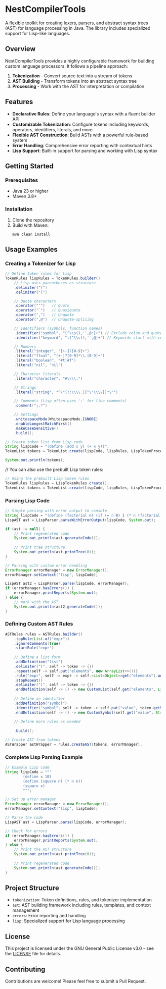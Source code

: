 # NestCompilerTools

A flexible toolkit for creating lexers, parsers, and abstract syntax trees (AST) for language processing in Java. The library includes specialized support for Lisp-like languages.

## Overview

NestCompilerTools provides a highly configurable framework for building custom language processors. It follows a pipeline approach:

1. **Tokenization** - Convert source text into a stream of tokens
2. **AST Building** - Transform tokens into an abstract syntax tree
3. **Processing** - Work with the AST for interpretation or compilation

## Features

- **Declarative Rules**: Define your language's syntax with a fluent builder API
- **Customizable Tokenization**: Configure tokens including keywords, operators, identifiers, literals, and more
- **Flexible AST Construction**: Build ASTs with a powerful rule-based system
- **Error Handling**: Comprehensive error reporting with contextual hints
- **Lisp Support**: Built-in support for parsing and working with Lisp syntax

## Getting Started

### Prerequisites

- Java 23 or higher
- Maven 3.8+

### Installation

1. Clone the repository
2. Build with Maven:
   ```
   mvn clean install
   ```

## Usage Examples

### Creating a Tokenizer for Lisp

```java
// Define token rules for Lisp
TokenRules lispRules = TokenRules.builder()
    // Lisp uses parentheses as structure
    .delimiter("(")
    .delimiter(")")

    // Quote characters
    .operator("'")   // Quote
    .operator("`")   // Quasiquote
    .operator(",")   // Unquote
    .operator(",@")  // Unquote-splicing

    // Identifiers (symbols, function names)
    .identifier("symbol", "[^\\s(),'`,@:]+") // Exclude colon and quote characters
    .identifier("keyword", ":[^\\s(),'`,@]+") // Keywords start with colon

    // Numbers
    .literal("integer", "[+-]?[0-9]+")
    .literal("float", "[+-]?[0-9]*\\.[0-9]+")
    .literal("boolean", "#t|#f")
    .literal("nil", "nil")

    // Character literals
    .literal("character", "#\\\\.")

    // Strings
    .literal("string", "^\"(?:\\\\.|[^\"\\\\])*\"")

    // Comments (Lisp often uses ';' for line comments)
    .comment(";.*")

    // Settings
    .whitespaceMode(WhitespaceMode.IGNORE)
    .enableLongestMatchFirst()
    .makeCaseSensitive()
    .build();

// Create token list from Lisp code
String lispCode = "(define (add x y) (+ x y))";
TokenList tokens = TokenList.create(lispCode, lispRules, LispTokenProcessor.create());

System.out.println(tokens);
```

// You can also use the prebuilt Lisp token rules:
```java
// Using the prebuilt Lisp token rules
TokenRules lispRules = LispTokenRules.create();
TokenList tokens = TokenList.create(lispCode, lispRules, LispTokenProcessor.create());
```

### Parsing Lisp Code

```java
// Simple parsing with error output to console
String lispCode = "(define (factorial n) (if (= n 0) 1 (* n (factorial (- n 1)))))";
LispAST ast = LispParser.parseWithErrorOutput(lispCode, System.out);

if (ast != null) {
    // Print regenerated code
    System.out.println(ast.generateCode());
    
    // Print tree structure
    System.out.println(ast.printTree(0));
}

// Parsing with custom error handling
ErrorManager errorManager = new ErrorManager();
errorManager.setContext("lisp", lispCode);

LispAST ast2 = LispParser.parse(lispCode, errorManager);
if (errorManager.hasErrors()) {
    errorManager.printReports(System.out);
} else {
    // Work with the AST
    System.out.println(ast2.generateCode());
}
```

### Defining Custom AST Rules

```java
ASTRules rules = ASTRules.builder()
    .topRule(List.of("expr"))
    .ignoreComments(true)
    .startRule("expr")
    
    // Define a list form
    .addDefinition("list")
    .delimiter("(", self -> token -> {})
    .repeat(self -> self.put("elements", new ArrayList<>()))
    .rule("expr", self -> expr -> self.<List<Object>>get("elements").add(expr))
    .stopRepeat()
    .delimiter(")", self -> token -> {})
    .endDefinition(self -> () -> new CustomList(self.get("elements", List.class)))
    
    // Define an identifier
    .addDefinition("symbol")
    .identifier("symbol", self -> token -> self.put("value", token.getValue()))
    .endDefinition(self -> () -> new CustomSymbol(self.get("value", String.class)))
    
    // Define more rules as needed
    
    .build();

// Create AST from tokens
ASTWrapper astWrapper = rules.createAST(tokens, errorManager);
```

### Complete Lisp Parsing Example

```java
// Example Lisp code
String lispCode = """
        (define x 10)
        (define (square n) (* n n))
        (square x)
        """;

// Set up error manager
ErrorManager errorManager = new ErrorManager();
errorManager.setContext("lisp", lispCode);

// Parse the code
LispAST ast = LispParser.parse(lispCode, errorManager);

// Check for errors
if (errorManager.hasErrors()) {
    errorManager.printReports(System.out);
} else {
    // Print the AST structure
    System.out.println(ast.printTree(0));
    
    // Print regenerated code
    System.out.println(ast.generateCode());
}
```

## Project Structure

- `tokenization`: Token definitions, rules, and tokenizer implementation
- `ast`: AST building framework including rules, templates, and context management
- `errors`: Error reporting and handling
- `lisp`: Specialized support for Lisp language processing

## License

This project is licensed under the GNU General Public License v3.0 - see the [LICENSE](LICENSE) file for details.

## Contributing

Contributions are welcome! Please feel free to submit a Pull Request.
